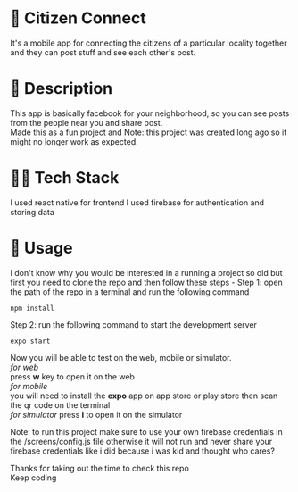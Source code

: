 # 🙋 Citizen Connect
It's a mobile app for connecting the citizens of a particular locality together and they can post stuff and see each other's post.  
# 💬 Description
This app is basically facebook for your neighborhood, so you can see posts from the people near you and share post.  
Made this as a fun project and Note: this project was created long ago so it might no longer work as expected.  
# 🧑‍💻 Tech Stack
I used react native for frontend
I used firebase for authentication and storing data  
# 📲 Usage
I don't know why you would be interested in a running a project so old but first you need to clone the repo and 
then follow these steps - 
Step 1:
open the path of the repo in a terminal and run the following command 
```
npm install
```
Step 2:
run the following command to start the development server 
```
expo start 
```
Now you will be able to test on the web, mobile or simulator.  
*for web*  
press **w** key to open it on the web  
*for mobile*  
you will need to install the **expo** app on app store or play store then scan the qr code on the terminal  
*for simulator*
press **i** to open it on the simulator

Note: to run this project make sure to use your own firebase credentials in the /screens/config.js file otherwise it will not run and never share your firebase credentials like i did because i was kid and thought who cares?  

Thanks for taking out the time to check this repo  
Keep coding
